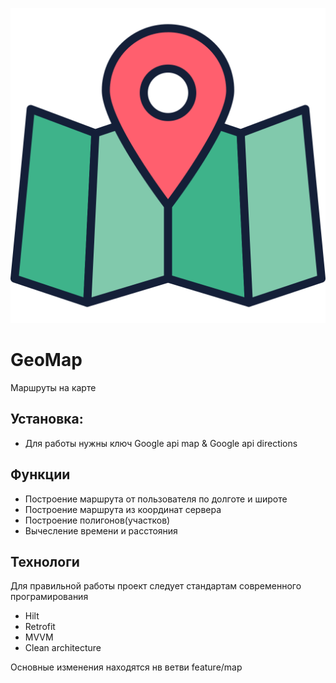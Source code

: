 ![Demo](https://github.com/Maandraj/GeoMap/blob/master/icon.svg?raw=false)
# GeoMap
Маршруты на карте

## Установка:
  - Для работы нужны ключ Google api map & Google api directions

## Функции
- Построение маршрута от пользователя по долготе и широте
- Построение маршрута из координат сервера
- Построение полигонов(участков)
- Вычесление времени и расстояния

## Технологи
Для правильной работы проект следует стандартам современного програмирования
- Hilt
- Retrofit
- MVVM
- Clean architecture

Основные изменения находятся нв ветви feature/map
